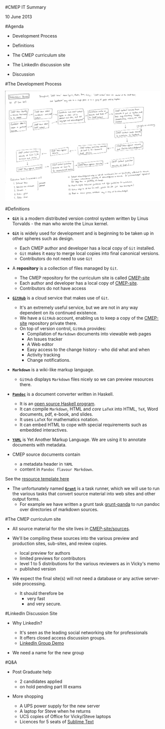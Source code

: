 #CMEP IT Summary


10 June 2013

#Agenda

- Development Process

- Definitions

- The CMEP curriculum site

- The LinkedIn discussion site

- Discussion

#The Development Process

![The Development Process](Development_process_v1.png)

#Definitions


- __`Git`__ is a modern distributed version control system written by Linus Torvalds - the man who wrote the Linux kernel.
- __`Git`__ is widely used for development and is beginning to be taken up in other spheres such as design.
  	- Each CMEP author and developer has a local copy of `Git` installed.
  	- `Git` makes it easy to merge local copies into final canonical versions.
  	- Contributors do not need to use `Git`

- A __repository__ is a collection of files managed by `Git`.
	- The CMEP repository for the curriculum site is called [CMEP-site](https://github.com/CMEPorg/CMEP-site)
	- Each author and developer has a local copy of [CMEP-site](https://github.com/CMEPorg/CMEP-site).
	- Contributors do not have access 

- __[`GitHub`](http://github.com)__ is a cloud service that makes use of `Git`. 
	- It's an extremely useful service, but we are not in any way dependent on its continued existence. 
	- We have a `GitHub` account, enabling us to keep a copy of the [CMEP-site](https://github.com/CMEPorg/CMEP-site) repository private there.
	- On top of version control, `GitHub` provides:
		- Compilation of `Markdown` documents into viewable web pages
		- An Issues tracker
		- A Web editor
		- Easy access to the change history - who did what and when
		- Activity tracking
		- Change notifications.

- __`Markdown`__ is a wiki-like markup language.
	- `GitHub` displays `Markdown` files nicely so we can preview resources there.

- __[`Pandoc`](http://johnmacfarlane.net/pandoc)__ is a document converter written in Haskell.
	- It is an [open source Haskell program](https://code.google.com/p/pandoc/downloads/list).
	- It can compile `Markdown`, HTML and _core_ `LaTeX` into HTML, `TeX`, Word documents, pdf, e-book, and slides.
	- It uses `LaTeX` for mathematics notation.
	- It can embed HTML to cope with special requirements such as embedded interactives.

- __[`YAML`](http://www.yaml.org/)__ is Yet Another Markup Language. We are using it to annotate documents with metadata.

- CMEP source documents contain
	- a metadata header in `YAML`
	- content in `Pandoc flavour Markdown`.

See the [resource template here](https://github.com/CMEPorg/CMEP-site/tree/master/sources/resources/template)

- The unfortunately named __[`Grunt`](http://gruntjs.com/)__ is a task runner, which we will use to run the various tasks that convert source material into web sites and other output forms.
	- For example we have written a grunt task [grunt-panda](http://gruntjs.com/plugins/pandoc) to run pandoc over directories of markdown sources.

#The CMEP curriculum site


- All source material for the site lives in [CMEP-site/sources](https://github.com/CMEPorg/CMEP-site/tree/master/sources).

- We'll be compiling these sources into the various preview and production sites, sub-sites, and review copies.
	- local preview for authors
	- limited previews for contributors
	- level 1 to 5 distributions for the various reviewers as in Vicky's memo
	- published version

- We expect the final site(s) will not need a database or any active server-side processing. 
	- It should therefore be
		- very fast
		- and very secure.

#LinkedIn Discussion Site


- Why LinkedIn?
	- It's seen as the leading social networking site for professionals
	- It offers closed access discussion groups.
	- [LinkedIn Group Demo](http://www.linkedin.com/myGroups?trk=nav_responsive_sub_nav_groups)

- We need a name for the new group

#Q&A


- Post Graduate help
	- 2 candidates applied
	- on hold pending part III exams

- More shopping
	- A UPS power supply for the new server
	- A laptop for Steve when he returns
	- UCS copies of Office for Vicky/Steve laptops
	- Licences for 5 seats of [Sublime Text](https://www.sublimetext.com/buy)
	 
